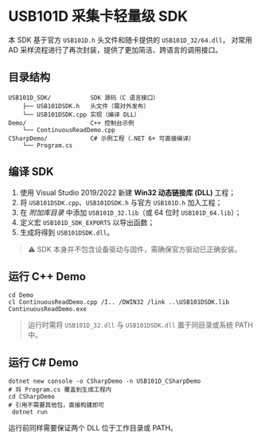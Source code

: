 # USB101D 采集卡轻量级 SDK

本 SDK 基于官方 `USB101D.h` 头文件和随卡提供的 `USB101D_32/64.dll`，
对常用 AD 采样流程进行了再次封装，提供了更加简洁、跨语言的调用接口。

## 目录结构

```
USB101D_SDK/           SDK 源码（C 语言接口）
    ├── USB101DSDK.h   头文件（需对外发布）
    └── USB101DSDK.cpp 实现（编译 DLL）
Demo/                  C++ 控制台示例
    └── ContinuousReadDemo.cpp
CSharpDemo/            C# 示例工程（.NET 6+ 可直接编译）
    └── Program.cs
```

## 编译 SDK

1. 使用 Visual Studio 2019/2022 新建 **Win32 动态链接库 (DLL)** 工程；
2. 将 `USB101DSDK.cpp`、`USB101DSDK.h` 与官方 `USB101D.h` 加入工程；
3. 在 *附加库目录* 中添加 `USB101D_32.lib`（或 64 位时 `USB101D_64.lib`）；
4. 定义宏 `USB101D_SDK_EXPORTS` 以导出函数；
5. 生成将得到 `USB101DSDK.dll`。

> ⚠️ SDK 本身并不包含设备驱动与固件，需确保官方驱动已正确安装。

## 运行 C++ Demo

```
cd Demo
cl ContinuousReadDemo.cpp /I.. /DWIN32 /link ..\USB101DSDK.lib
ContinuousReadDemo.exe
```

> 运行时需将 `USB101D_32.dll` 与 `USB101DSDK.dll` 置于同目录或系统 PATH 中。

## 运行 C# Demo

```
dotnet new console -o CSharpDemo -n USB101D_CSharpDemo
# 将 Program.cs 覆盖到生成工程内
cd CSharpDemo
# 引用不需要其他包，直接构建即可
 dotnet run
```

运行前同样需要保证两个 DLL 位于工作目录或 PATH。 